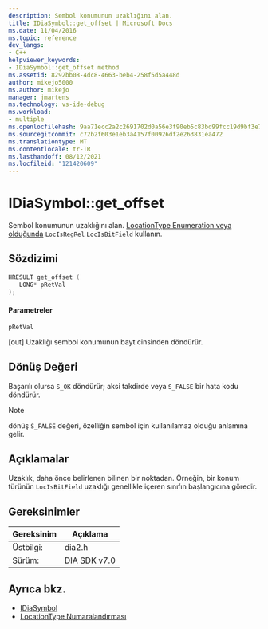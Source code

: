 ```yaml
---
description: Sembol konumunun uzaklığını alan.
title: IDiaSymbol::get_offset | Microsoft Docs
ms.date: 11/04/2016
ms.topic: reference
dev_langs:
- C++
helpviewer_keywords:
- IDiaSymbol::get_offset method
ms.assetid: 8292bb08-4dc8-4663-beb4-258f5d5a448d
author: mikejo5000
ms.author: mikejo
manager: jmartens
ms.technology: vs-ide-debug
ms.workload:
- multiple
ms.openlocfilehash: 9aa71ecc2a2c2691702d0a56e3f90eb5c83bd99fcc19d9bf3e7d465952338fba
ms.sourcegitcommit: c72b2f603e1eb3a4157f00926df2e263831ea472
ms.translationtype: MT
ms.contentlocale: tr-TR
ms.lasthandoff: 08/12/2021
ms.locfileid: "121420609"
---
```

# <a name="idiasymbolget_offset"></a>IDiaSymbol::get_offset
Sembol konumunun uzaklığını alan. [LocationType Enumeration veya olduğunda](../../debugger/debug-interface-access/locationtype.md) `LocIsRegRel` `LocIsBitField` kullanın.

## <a name="syntax"></a>Sözdizimi

```C++
HRESULT get_offset ( 
   LONG* pRetVal
);
```

#### <a name="parameters"></a>Parametreler
 `pRetVal`

[out] Uzaklığı sembol konumunun bayt cinsinden döndürür.

## <a name="return-value"></a>Dönüş Değeri
 Başarılı olursa `S_OK` döndürür; aksi takdirde veya `S_FALSE` bir hata kodu döndürür.

> [!NOTE]
> dönüş `S_FALSE` değeri, özelliğin sembol için kullanılamaz olduğu anlamına gelir.

## <a name="remarks"></a>Açıklamalar
 Uzaklık, daha önce belirlenen bilinen bir noktadan. Örneğin, bir konum türünün `LocIsBitField` uzaklığı genellikle içeren sınıfın başlangıcına göredir.

## <a name="requirements"></a>Gereksinimler

|Gereksinim|Açıklama|
|-----------------|-----------------|
|Üstbilgi:|dia2.h|
|Sürüm:|DIA SDK v7.0|

## <a name="see-also"></a>Ayrıca bkz.
- [IDiaSymbol](../../debugger/debug-interface-access/idiasymbol.md)
- [LocationType Numaralandırması](../../debugger/debug-interface-access/locationtype.md)
